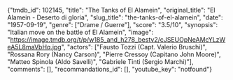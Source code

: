 {"tmdb_id": 102145, "title": "The Tanks of El Alamein", "original_title": "El Alamein - Deserto di gloria", "slug_title": "the-tanks-of-el-alamein", "date": "1957-09-19", "genre": ["Drame / Guerre"], "score": "3.5/10", "synopsis": "Italian move on the battle of El Alamein", "image": "https://image.tmdb.org/t/p/w185_and_h278_bestv2/cJSEUOpNeAMcYLzWeA5L8maVbHq.jpg", "actors": ["Fausto Tozzi (Capt. Valerio Bruschi)", "Rossana Rory (Nancy Carson)", "Pierre Cressoy (Capitano John Moore)", "Matteo Spinola (Aldo Savelli)", "Gabriele Tinti (Sergio Marchi)"], "comments": [], "recommandations_id": [], "youtube_key": "notfound"}